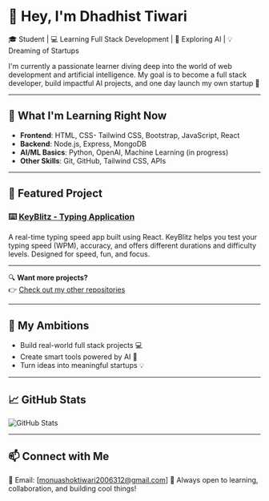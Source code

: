 # 👋 Hey, I'm Dhadhist Tiwari

🎓 Student | 💻 Learning Full Stack Development | 🤖 Exploring AI | 💡 Dreaming of Startups

I'm currently a passionate learner diving deep into the world of web development and artificial intelligence. My goal is to become a full stack developer, build impactful AI projects, and one day launch my own startup 🚀

---

## 🎯 What I'm Learning Right Now
- **Frontend**: HTML, CSS- Tailwind CSS, Bootstrap, JavaScript, React
- **Backend**: Node.js, Express, MongoDB
- **AI/ML Basics**: Python, OpenAI, Machine Learning (in progress)
- **Other Skills**: Git, GitHub, Tailwind CSS, APIs

---
## 🌟 Featured Project

### ⌨️ [KeyBlitz - Typing Application](https://dhadhisttiwari.github.io/keyblitz/)

A real-time typing speed app built using React. KeyBlitz helps you test your typing speed (WPM), accuracy, and offers different durations and difficulty levels. Designed for speed, fun, and focus.

---

🔍 **Want more projects?**  
👉 [Check out my other repositories](https://github.com/DhadhistTiwari?tab=repositories)

---

## 🚀 My Ambitions
- Build real-world full stack projects 💻
- Create smart tools powered by AI 🤖
- Turn ideas into meaningful startups 💡

---

## 📈 GitHub Stats
![GitHub Stats](https://github-readme-stats.vercel.app/api?username=DhadhistTiwari&show_icons=true&theme=tokyonight)

---

## 📫 Connect with Me
📧 Email: [monuashoktiwari2006312@gmail.com]
🌱 Always open to learning, collaboration, and building cool things!
